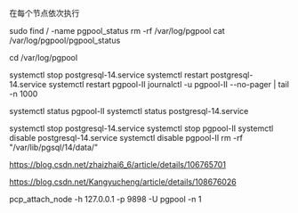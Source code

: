 在每个节点依次执行



sudo find / -name pgpool_status
rm -rf /var/log/pgpool
cat /var/log/pgpool/pgpool_status

cd /var/log/pgpool


systemctl stop postgresql-14.service
systemctl restart postgresql-14.service
systemctl restart pgpool-II
journalctl -u pgpool-II --no-pager | tail -n 1000



systemctl status pgpool-II
systemctl status postgresql-14.service

systemctl stop postgresql-14.service
systemctl stop pgpool-II
systemctl disable  postgresql-14.service
systemctl disable  pgpool-II
rm -rf "/var/lib/pgsql/14/data/"






https://blog.csdn.net/zhaizhai6_6/article/details/106765701



https://blog.csdn.net/Kangyucheng/article/details/108676026

pcp_attach_node -h 127.0.0.1 -p 9898 -U pgpool -n 1